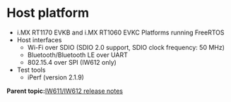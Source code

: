 # Host platform

-   i.MX RT1170 EVKB and i.MX RT1060 EVKC Platforms running FreeRTOS
-   Host interfaces
    -   Wi-Fi over SDIO \(SDIO 2.0 support, SDIO clock frequency: 50 MHz\)
    -   Bluetooth/Bluetooth LE over UART
    -   802.15.4 over SPI \(IW612 only\)
-   Test tools
    -   iPerf \(version 2.1.9\)

**Parent topic:**[IW611/IW612 release notes](../topics/iw611-iw612-release-notes.md)

